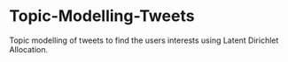 # Topic-Modelling-Tweets

Topic modelling of tweets to find the users interests using Latent Dirichlet Allocation.
